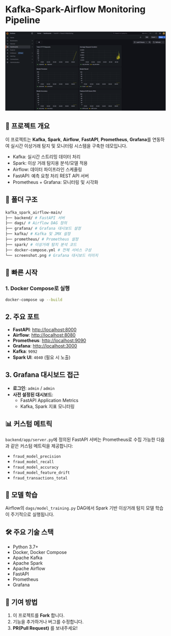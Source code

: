 # Kafka-Spark-Airflow Monitoring Pipeline

![alt text](image.png)

## 📌 프로젝트 개요

이 프로젝트는 **Kafka**, **Spark**, **Airflow**, **FastAPI**, **Prometheus**, **Grafana**를 연동하여 실시간 이상거래 탐지 및 모니터링 시스템을 구축한 데모입니다.

- Kafka: 실시간 스트리밍 데이터 처리
- Spark: 이상 거래 탐지용 분석/모델 적용
- Airflow: 데이터 파이프라인 스케줄링
- FastAPI: 예측 요청 처리 REST API 서버
- Prometheus + Grafana: 모니터링 및 시각화

## 📁 폴더 구조

```bash
kafka_spark_airflow-main/
├── backend/ # FastAPI 서버
├── dags/ # Airflow DAG 정의
├── grafana/ # Grafana 대시보드 설정
├── kafka/ # Kafka 및 JMX 설정
├── prometheus/ # Prometheus 설정
├── spark/ # 이상거래 탐지 분석 코드
├── docker-compose.yml # 전체 서비스 구성
└── screenshot.png # Grafana 대시보드 이미지
```

## 🚀 빠른 시작

### 1. Docker Compose로 실행

```bash
docker-compose up --build

```

## 2. 주요 포트

- **FastAPI**: [http://localhost:8000](http://localhost:8000)
- **Airflow**: [http://localhost:8080](http://localhost:8080)
- **Prometheus**: [http://localhost:9090](http://localhost:9090)
- **Grafana**: [http://localhost:3000](http://localhost:3000)
- **Kafka**: `9092`
- **Spark UI**: `4040` (필요 시 노출)

## 3. Grafana 대시보드 접근

- **로그인**: `admin` / `admin`
- **사전 설정된 대시보드**:
  - FastAPI Application Metrics
  - Kafka, Spark 지표 모니터링

## 📊 커스텀 메트릭

`backend/app/server.py`에 정의된 FastAPI 서버는 Prometheus로 수집 가능한 다음과 같은 커스텀 메트릭을 제공합니다:

- `fraud_model_precision`
- `fraud_model_recall`
- `fraud_model_accuracy`
- `fraud_model_feature_drift`
- `fraud_transactions_total`

## 🧠 모델 학습

Airflow의 `dags/model_training.py` DAG에서 Spark 기반 이상거래 탐지 모델 학습이 주기적으로 실행됩니다.

## 🛠 주요 기술 스택

- Python 3.7+
- Docker, Docker Compose
- Apache Kafka
- Apache Spark
- Apache Airflow
- FastAPI
- Prometheus
- Grafana

## 📮 기여 방법

1. 이 프로젝트를 **Fork** 합니다.
2. 기능을 추가하거나 버그를 수정합니다.
3. **PR(Pull Request)** 를 보내주세요!
